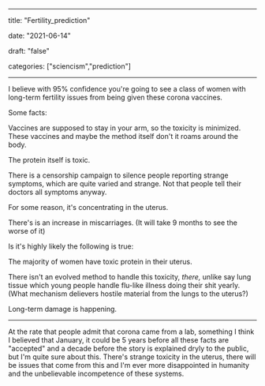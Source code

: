 
---

title: "Fertility\_prediction"

date: "2021-06-14"

draft: "false"

categories: ["sciencism","prediction"]

---

I believe with 95% confidence you're going to see a class of women with long-term fertility issues from being given these corona vaccines.

Some facts:

Vaccines are supposed to stay in your arm, so the toxicity is minimized. These vaccines and maybe the method itself don't it roams around the body.

The protein itself is toxic.

There is a censorship campaign to silence people reporting strange symptoms, which are quite varied and strange. Not that people tell their doctors all symptoms anyway.

For some reason, it's concentrating in the uterus.

There's is an increase in miscarriages. (It will take 9 months to see the worse of it)

Is it's highly likely the following is true:

The majority of women have toxic protein in their uterus.

There isn't an evolved method to handle this toxicity, *there,* unlike say lung tissue which young people handle flu-like illness doing their shit yearly. (What mechanism delievers hostile material from the lungs to the uterus?)

Long-term damage is happening.

----

At the rate that people admit that corona came from a lab, something I think I believed that January, it could be 5 years before all these facts are "accepted" and a decade before the story is explained dryly to the public, but I'm quite sure about this. There's strange toxicity in the uterus, there will be issues that come from this and I'm ever more disappointed in humanity and the unbelievable incompetence of these systems.

